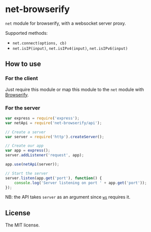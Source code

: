 net-browserify
==============

`net` module for browserify, with a websocket server proxy.

Supported methods:
* `net.connect(options, cb)`
* `net.isIP(input)`, `net.isIPv4(input)`, `net.isIPv6(input)`

How to use
----------

### For the client

Just require this module or map this module to the `net` module with [Browserify](https://github.com/substack/node-browserify).

### For the server

```js
var express = require('express');
var netApi = require('net-browserify/api');

// Create a server
var server = require('http').createServer();

// Create our app
var app = express();
server.addListener('request', app);

app.use(netApi(server));

// Start the server
server.listen(app.get('port'), function() {
	console.log('Server listening on port ' + app.get('port'));
});
```

NB: the API takes `server` as an argument since [`ws`](https://www.npmjs.org/package/ws) requires it.

License
-------

The MIT license.